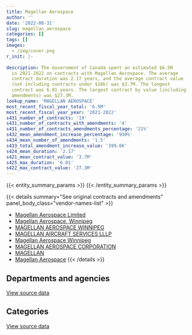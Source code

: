 ```yaml
---
title: Magellan Aerospace
author: ''
date: '2022-08-31'
slug: magellan_aerospace
categories: []
tags: []
images:
  - /img/cover.png
r_init: |-
  
description: The Government of Canada spent an estimated $6.5M
  in 2021-2022 on contracts with Magellan Aerospace. The average
  contract duration was 2.17 years, and the average contract value
  (not including contracts under $10k) was $3.7M. The longest
  contract was 6.01 years. The largest contract by value (including
  amendments) was $27.3M.
lookup_name: 'MAGELLAN AEROSPACE'
most_recent_fiscal_year_total: '6.5M'
most_recent_fiscal_year_year: '2021-2022'
s431_number_of_contracts: '19'
s431_number_of_contracts_with_amendments: '4'
s431_number_of_contracts_amendments_percentage: '21%'
s432_mean_amendment_increase_percentage: '930%'
s434_mean_number_of_amendments: '1.5'
s433_total_amendment_increase_value: '399.6K'
s424_mean_duration: '2.17'
s421_mean_contract_value: '3.7M'
s425_max_duration: '6.01'
s422_max_contract_value: '27.3M'
---
```


<script src="/rmarkdown-libs/htmlwidgets/htmlwidgets.js"></script>
<link href="/rmarkdown-libs/datatables-css/datatables-crosstalk.css" rel="stylesheet" />
<script src="/rmarkdown-libs/datatables-binding/datatables.js"></script>
<script src="/rmarkdown-libs/jquery/jquery-3.6.0.min.js"></script>
<link href="/rmarkdown-libs/dt-core-bootstrap/css/dataTables.bootstrap.min.css" rel="stylesheet" />
<link href="/rmarkdown-libs/dt-core-bootstrap/css/dataTables.bootstrap.extra.css" rel="stylesheet" />
<script src="/rmarkdown-libs/dt-core-bootstrap/js/jquery.dataTables.min.js"></script>
<script src="/rmarkdown-libs/dt-core-bootstrap/js/dataTables.bootstrap.min.js"></script>
<link href="/rmarkdown-libs/crosstalk/css/crosstalk.min.css" rel="stylesheet" />
<script src="/rmarkdown-libs/crosstalk/js/crosstalk.min.js"></script>
<script src="/rmarkdown-libs/htmlwidgets/htmlwidgets.js"></script>
<link href="/rmarkdown-libs/datatables-css/datatables-crosstalk.css" rel="stylesheet" />
<script src="/rmarkdown-libs/datatables-binding/datatables.js"></script>
<script src="/rmarkdown-libs/jquery/jquery-3.6.0.min.js"></script>
<link href="/rmarkdown-libs/dt-core-bootstrap/css/dataTables.bootstrap.min.css" rel="stylesheet" />
<link href="/rmarkdown-libs/dt-core-bootstrap/css/dataTables.bootstrap.extra.css" rel="stylesheet" />
<script src="/rmarkdown-libs/dt-core-bootstrap/js/jquery.dataTables.min.js"></script>
<script src="/rmarkdown-libs/dt-core-bootstrap/js/dataTables.bootstrap.min.js"></script>
<link href="/rmarkdown-libs/crosstalk/css/crosstalk.min.css" rel="stylesheet" />
<script src="/rmarkdown-libs/crosstalk/js/crosstalk.min.js"></script>

{{< entity_summary_params >}}
{{< /entity_summary_params >}}

{{< details summary="See original contracts and amendments" panel_body_class="vendor-names-list" >}}
- [Magellan Aerospace Limited](https://search.open.canada.ca/en/ct/?sort=contract_value_f%20desc&page=1&search_text=%22Magellan%20Aerospace%20Limited%22)
- [Magellan Aerospace, Winnipeg](https://search.open.canada.ca/en/ct/?sort=contract_value_f%20desc&page=1&search_text=%22Magellan%20Aerospace%2c%20Winnipeg%22)
- [MAGELLAN AEROSPACE WINNIPEG](https://search.open.canada.ca/en/ct/?sort=contract_value_f%20desc&page=1&search_text=%22MAGELLAN%20AEROSPACE%20WINNIPEG%22)
- [MAGELLAN AIRCRAFT SERVICES LLLP](https://search.open.canada.ca/en/ct/?sort=contract_value_f%20desc&page=1&search_text=%22MAGELLAN%20AIRCRAFT%20SERVICES%20LLLP%22)
- [Magellan Aerospace Winnipeg](https://search.open.canada.ca/en/ct/?sort=contract_value_f%20desc&page=1&search_text=%22Magellan%20Aerospace%20Winnipeg%22)
- [MAGELLAN AEROSPACE CORPORATION](https://search.open.canada.ca/en/ct/?sort=contract_value_f%20desc&page=1&search_text=%22MAGELLAN%20AEROSPACE%20CORPORATION%22)
- [MAGELLAN](https://search.open.canada.ca/en/ct/?sort=contract_value_f%20desc&page=1&search_text=%22MAGELLAN%22)
- [Magellan Aerospace](https://search.open.canada.ca/en/ct/?sort=contract_value_f%20desc&page=1&search_text=%22Magellan%20Aerospace%22)
{{< /details >}}

## Departments and agencies

<div id="htmlwidget-1" style="width:100%;height:auto;" class="datatables html-widget"></div>
<script type="application/json" data-for="htmlwidget-1">{"x":{"style":"bootstrap","filter":"none","vertical":false,"data":[["<a href=\"/departments/csa-asc/\">Canadian Space Agency<\/a>","<a href=\"/departments/dnd-mdn/\">National Defence<\/a>"],[472288.82,16932714.97],[1104007.23,10338169.94],[2054442.68,5869743.04],[429983.99,6025587.64]],"container":"<table class=\"table table-striped table-hover row-border order-column display\">\n  <thead>\n    <tr>\n      <th>Department<\/th>\n      <th>2018-2019<\/th>\n      <th>2019-2020<\/th>\n      <th>2020-2021<\/th>\n      <th>2021-2022<\/th>\n    <\/tr>\n  <\/thead>\n<\/table>","options":{"order":[[4,"desc"]],"pageLength":10,"autoWidth":true,"columnDefs":[{"targets":1,"render":"function(data, type, row, meta) {\n    return type !== 'display' ? data : DTWidget.formatCurrency(data, \"$\", 2, 3, \",\", \".\", true, null);\n  }"},{"targets":2,"render":"function(data, type, row, meta) {\n    return type !== 'display' ? data : DTWidget.formatCurrency(data, \"$\", 2, 3, \",\", \".\", true, null);\n  }"},{"targets":3,"render":"function(data, type, row, meta) {\n    return type !== 'display' ? data : DTWidget.formatCurrency(data, \"$\", 2, 3, \",\", \".\", true, null);\n  }"},{"targets":4,"render":"function(data, type, row, meta) {\n    return type !== 'display' ? data : DTWidget.formatCurrency(data, \"$\", 2, 3, \",\", \".\", true, null);\n  }"},{"width":"16%","targets":[1,2,3,4]},{"className":"dt-right","targets":[1,2,3,4]}],"orderClasses":false}},"evals":["options.columnDefs.0.render","options.columnDefs.1.render","options.columnDefs.2.render","options.columnDefs.3.render"],"jsHooks":[]}</script>
<p class="text-right">
<a href="https://github.com/GoC-Spending/contracts-data/tree/main/data/out/vendors/magellan_aerospace/summary_by_fiscal_year_by_department.csv" class="source-data-link btn btn-link">View source data</a>
</p>

## Categories

<div id="htmlwidget-2" style="width:100%;height:auto;" class="datatables html-widget"></div>
<script type="application/json" data-for="htmlwidget-2">{"x":{"style":"bootstrap","filter":"none","vertical":false,"data":[["<a href=\"/categories/facilities_and_construction/\">Facilities and construction<\/a>","<a href=\"/categories/defence/\">Defence<\/a>","<a href=\"/categories/professional_services/\">Professional services<\/a>","<a href=\"/categories/information_technology/\">Information technology<\/a>","<a href=\"/categories/industrial_products_and_services/\">Industrial products and services<\/a>","<a href=\"/categories/security_and_protection/\">Security and protection<\/a>"],[267784.03,877824.86,303430.8,96008.46,null,15859955.64],[852204.15,null,251803.08,null,null,10338169.94],[1637865.4,null,452648.55,null,104775.47,5728896.3],[473083.7,null,150056.09,null,103535.53,5728896.3]],"container":"<table class=\"table table-striped table-hover row-border order-column display\">\n  <thead>\n    <tr>\n      <th>Category<\/th>\n      <th>2018-2019<\/th>\n      <th>2019-2020<\/th>\n      <th>2020-2021<\/th>\n      <th>2021-2022<\/th>\n    <\/tr>\n  <\/thead>\n<\/table>","options":{"order":[[4,"desc"]],"dom":"t","pageLength":30,"autoWidth":true,"columnDefs":[{"targets":1,"render":"function(data, type, row, meta) {\n    return type !== 'display' ? data : DTWidget.formatCurrency(data, \"$\", 2, 3, \",\", \".\", true, null);\n  }"},{"targets":2,"render":"function(data, type, row, meta) {\n    return type !== 'display' ? data : DTWidget.formatCurrency(data, \"$\", 2, 3, \",\", \".\", true, null);\n  }"},{"targets":3,"render":"function(data, type, row, meta) {\n    return type !== 'display' ? data : DTWidget.formatCurrency(data, \"$\", 2, 3, \",\", \".\", true, null);\n  }"},{"targets":4,"render":"function(data, type, row, meta) {\n    return type !== 'display' ? data : DTWidget.formatCurrency(data, \"$\", 2, 3, \",\", \".\", true, null);\n  }"},{"width":"16%","targets":[1,2,3,4]},{"className":"dt-right","targets":[1,2,3,4]}],"orderClasses":false,"lengthMenu":[10,25,30,50,100]}},"evals":["options.columnDefs.0.render","options.columnDefs.1.render","options.columnDefs.2.render","options.columnDefs.3.render"],"jsHooks":[]}</script>
<p class="text-right">
<a href="https://github.com/GoC-Spending/contracts-data/tree/main/data/out/vendors/magellan_aerospace/summary_by_fiscal_year_by_category.csv" class="source-data-link btn btn-link">View source data</a>
</p>
